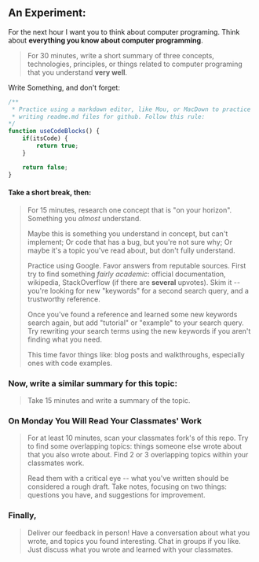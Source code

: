 ## An Experiment:

For the next hour I want you to think about computer programing. Think about __everything you know about computer programming__.

>For 30 minutes, write a short summary of three concepts, technologies, principles, or things related to computer programing that you understand __very well__.


Write Something, and don't forget:

```js
/**
 * Practice using a markdown editor, like Mou, or MacDown to practice
 * writing readme.md files for github. Follow this rule: 
*/
function useCodeBlocks() {
	if(itsCode) {
		return true;
	}

	return false;
}
```

#### Take a short break, then:

> For 15 minutes, research one concept that is "on your horizon". Something you *almost* understand. 
> 
> Maybe this is something you understand in concept, but can't implement; Or code that has a bug, but you're not sure why; Or maybe it's a topic you've read about, but don't fully understand. 
> 
> Practice using Google. Favor answers from reputable sources. First try to find something *fairly academic*: official documentation, wikipedia, StackOverflow (if there are __several__ upvotes). Skim it -- you're looking for new "keywords" for a second search query, and a trustworthy reference.
> 
>  Once you've found a reference and learned some new keywords search again, but add "tutorial" or "example" to your search query. Try rewriting your search terms using the new keywords if you aren't finding what you need.  
> 
> This time favor things like: blog posts and walkthroughs, especially ones with code examples. 

### Now, write a similar summary for this topic:

> Take 15 minutes and write a summary of the topic.

### On Monday You Will Read Your Classmates' Work

> For at least 10 minutes, scan your classmates fork's of this repo. Try to find some overlapping topics: things someone else wrote about that you also wrote about. Find 2 or 3 overlapping topics within your classmates work. 
> 
> Read them with a critical eye -- what you've written should be considered a rough draft. Take notes, focusing on two things: questions you have, and suggestions for improvement. 

### Finally,

> Deliver our feedback in person! Have a conversation about what you wrote, and topics you found interesting. Chat in groups if you like. Just discuss what you wrote and learned with your classmates.
